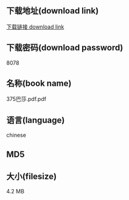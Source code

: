 ## 下载地址(download link)
[下载链接 download link](https://tutu365.netlify.app/?s=375%E5%B7%B4%E8%8E%8E.pdf)

## 下载密码(download password)
8078

## 名称(book name)
375巴莎.pdf.pdf

## 语言(language)
chinese

## MD5


## 大小(filesize)
4.2 MB
